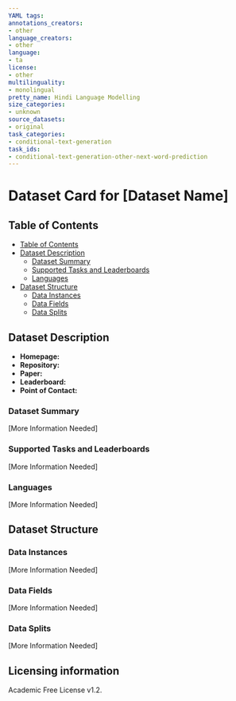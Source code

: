 ```yaml
---
YAML tags:
annotations_creators:
- other
language_creators:
- other
language:
- ta
license:
- other
multilinguality:
- monolingual
pretty_name: Hindi Language Modelling
size_categories:
- unknown
source_datasets:
- original
task_categories:
- conditional-text-generation
task_ids:
- conditional-text-generation-other-next-word-prediction
---
```


# Dataset Card for [Dataset Name]

## Table of Contents
- [Table of Contents](#table-of-contents)
- [Dataset Description](#dataset-description)
  - [Dataset Summary](#dataset-summary)
  - [Supported Tasks and Leaderboards](#supported-tasks-and-leaderboards)
  - [Languages](#languages)
- [Dataset Structure](#dataset-structure)
  - [Data Instances](#data-instances)
  - [Data Fields](#data-fields)
  - [Data Splits](#data-splits)

## Dataset Description

- **Homepage:**
- **Repository:**
- **Paper:**
- **Leaderboard:**
- **Point of Contact:**

### Dataset Summary

[More Information Needed]

### Supported Tasks and Leaderboards

[More Information Needed]

### Languages

[More Information Needed]

## Dataset Structure

### Data Instances

[More Information Needed]

### Data Fields

[More Information Needed]

### Data Splits

[More Information Needed]

## Licensing information

Academic Free License v1.2.